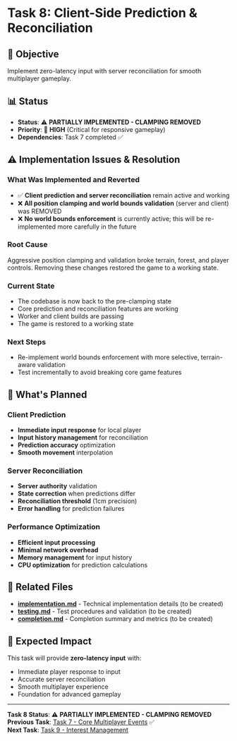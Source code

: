 # Task 8: Client-Side Prediction & Reconciliation

## 🎯 **Objective**
Implement zero-latency input with server reconciliation for smooth multiplayer gameplay.

## 📊 **Status**
- **Status**: ⚠️ **PARTIALLY IMPLEMENTED - CLAMPING REMOVED**
- **Priority**: 🔵 **HIGH** (Critical for responsive gameplay)
- **Dependencies**: Task 7 completed ✅

## ⚠️ **Implementation Issues & Resolution**

### **What Was Implemented and Reverted**
- ✅ **Client prediction and server reconciliation** remain active and working
- ❌ **All position clamping and world bounds validation** (server and client) was REMOVED
- ❌ **No world bounds enforcement** is currently active; this will be re-implemented more carefully in the future

### **Root Cause**
Aggressive position clamping and validation broke terrain, forest, and player controls. Removing these changes restored the game to a working state.

### **Current State**
- The codebase is now back to the pre-clamping state
- Core prediction and reconciliation features are working
- Worker and client builds are passing
- The game is restored to a working state

### **Next Steps**
- Re-implement world bounds enforcement with more selective, terrain-aware validation
- Test incrementally to avoid breaking core game features

## 🔧 **What's Planned**

### **Client Prediction**
- **Immediate input response** for local player
- **Input history management** for reconciliation
- **Prediction accuracy** optimization
- **Smooth movement** interpolation

### **Server Reconciliation**
- **Server authority** validation
- **State correction** when predictions differ
- **Reconciliation threshold** (1cm precision)
- **Error handling** for prediction failures

### **Performance Optimization**
- **Efficient input processing**
- **Minimal network overhead**
- **Memory management** for input history
- **CPU optimization** for prediction calculations

## 📁 **Related Files**

- **[implementation.md](implementation.md)** - Technical implementation details (to be created)
- **[testing.md](testing.md)** - Test procedures and validation (to be created)
- **[completion.md](completion.md)** - Completion summary and metrics (to be created)

## 🚀 **Expected Impact**

This task will provide **zero-latency input** with:
- Immediate player response to input
- Accurate server reconciliation
- Smooth multiplayer experience
- Foundation for advanced gameplay

---

**Task 8 Status**: ⚠️ **PARTIALLY IMPLEMENTED - CLAMPING REMOVED**  
**Previous Task**: [Task 7 - Core Multiplayer Events](../07-core-events/README.md) ✅  
**Next Task**: [Task 9 - Interest Management](../09-interest-management/README.md) 